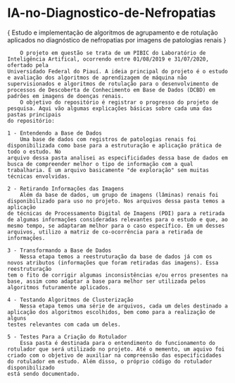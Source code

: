 # IA-no-Diagnostico-de-Nefropatias
{ Estudo e implementação de algoritmos de agrupamento e de rotulação aplicados no diagnóstico de nefropatias por imagens de patologias renais }

        O projeto em questão se trata de um PIBIC do Laboratório de Inteligência Artifical, ocorrendo entre 01/08/2019 e 31/07/2020, ofertado pela
    Universidado Federal do Piauí. A ideia principal do projeto é o estudo e avaliação dos algoritmos de aprendizagem de máquina não supervisionados e algoritmos de rotulação para o desenvolvimento de processos de Descoberta de Conhecimento em Base de Dados (DCBD) em padrões em imagens de doenças renais.
        O objetivo do repositório é registrar o progresso do projeto de pesquisa. Aqui vão algumas explicações básicas sobre cada uma das pastas principais
    do repositório:

    1 - Entendendo a Base de Dados
        Uma base de dados com registros de patologias renais foi disponibilizada como base para a estruturação e aplicação prática de todo o estudo. No 
    arquivo dessa pasta analisei as especificidades dessa base de dados em busca de compreender melhor o tipo de informação com a qual trabalharia. É um arquivo basicamente "de exploração" sem muitas técnicas envolvidas.

    2 - Retirando Informações das Imagens
        Além da base de dados, um grupo de imagens (lâminas) renais foi disponibilizado para uso no projeto. Nos arquivos dessa pasta temos a aplicação 
    de técnicas de Processamento Digital de Imagens (PDI) para a retirada de algumas informações consideradas relevantes para o estudo e que, ao mesmo tempo, se adaptaram melhor para o caso específico. Em um desses arquivos, utilizo a matriz de co-ocorrência para a retirada de informações.

    3 - Transformando a Base de Dados
        Nessa etapa temos a reestruturação da base de dados já com os novos atributos (informações que foram retiradas das imagens). Essa reestruturação 
    tem o fito de corrigir algumas inconsistências e/ou erros presentes na base, assim como adaptar a base para melhor ser utilizada pelos algoritmos futuramente aplicados.

    4 - Testando Algoritmos de Clusterização
        Nessa etapa temos uma série de arquivos, cada um deles destinado a aplicação dos algoritmos escolhidos, bem como para a realização de alguns 
    testes relevantes com cada um deles.

    5 - Testes Para a Criação do Rotulador
        Essa pasta é destinada para o entendimento do funcionamento do rotulador que será utilizado no projeto. Até o memento, um aquivo foi
    criado com o objetivo de auxiliar na compreensão das especificidades do rotulador em estudo. Além disso, o próprio código do rotulador disponibilizado
    está sendo documentado. 
